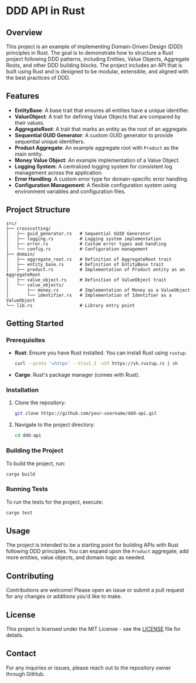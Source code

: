 # DDD API in Rust

## Overview

This project is an example of implementing Domain-Driven Design (DDD) principles in Rust. The goal is to demonstrate how to structure a Rust project following DDD patterns, including Entities, Value Objects, Aggregate Roots, and other DDD building blocks. The project includes an API that is built using Rust and is designed to be modular, extensible, and aligned with the best practices of DDD.

## Features

- **EntityBase**: A base trait that ensures all entities have a unique identifier.
- **ValueObject**: A trait for defining Value Objects that are compared by their values.
- **AggregateRoot**: A trait that marks an entity as the root of an aggregate.
- **Sequential GUID Generator**: A custom GUID generator to provide sequential unique identifiers.
- **Product Aggregate**: An example aggregate root with `Product` as the main entity.
- **Money Value Object**: An example implementation of a Value Object.
- **Logging System**: A centralized logging system for consistent log management across the application.
- **Error Handling**: A custom error type for domain-specific error handling.
- **Configuration Management**: A flexible configuration system using environment variables and configuration files.

## Project Structure

```
src/
├── crosscutting/
│   ├── guid_generator.rs   # Sequential GUID Generator
│   ├── logging.rs          # Logging system implementation
│   ├── error.rs            # Custom error types and handling
│   └── config.rs           # Configuration management
├── domain/
│   ├── aggregate_root.rs   # Definition of AggregateRoot trait
│   ├── entity_base.rs      # Definition of EntityBase trait
│   ├── product.rs          # Implementation of Product entity as an AggregateRoot
│   ├── value_object.rs     # Definition of ValueObject trait
│   └── value_objects/
│       ├── money.rs        # Implementation of Money as a ValueObject
│       └── identifier.rs   # Implementation of Identifier as a ValueObject
└── lib.rs                  # Library entry point
```

## Getting Started

### Prerequisites

- **Rust**: Ensure you have Rust installed. You can install Rust using `rustup`:
  ```bash
  curl --proto '=https' --tlsv1.2 -sSf https://sh.rustup.rs | sh
  ```
- **Cargo**: Rust's package manager (comes with Rust).

### Installation

1. Clone the repository:
   ```bash
   git clone https://github.com/your-username/ddd-api.git
   ```
2. Navigate to the project directory:
   ```bash
   cd ddd-api
   ```

### Building the Project

To build the project, run:
```bash
cargo build
```

### Running Tests

To run the tests for the project, execute:
```bash
cargo test
```

## Usage

The project is intended to be a starting point for building APIs with Rust following DDD principles. You can expand upon the `Product` aggregate, add more entities, value objects, and domain logic as needed.

## Contributing

Contributions are welcome! Please open an issue or submit a pull request for any changes or additions you'd like to make.

## License

This project is licensed under the MIT License - see the [LICENSE](LICENSE) file for details.

## Contact

For any inquiries or issues, please reach out to the repository owner through GitHub.


